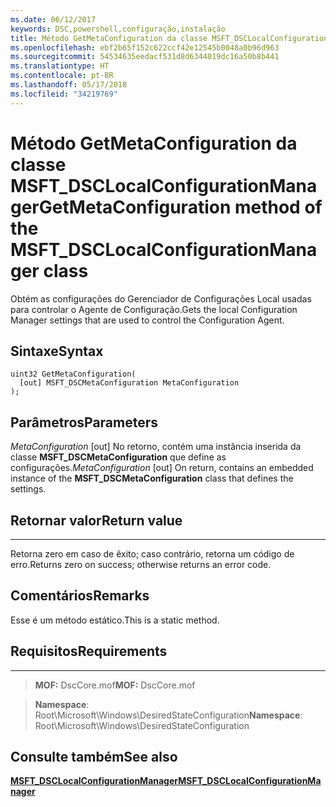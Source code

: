```yaml
---
ms.date: 06/12/2017
keywords: DSC,powershell,configuração,instalação
title: Método GetMetaConfiguration da classe MSFT_DSCLocalConfigurationManager
ms.openlocfilehash: ebf2b65f152c622ccf42e12545b0048a0b96d963
ms.sourcegitcommit: 54534635eedacf531d8d6344019dc16a50b8b441
ms.translationtype: HT
ms.contentlocale: pt-BR
ms.lasthandoff: 05/17/2018
ms.locfileid: "34219769"
---
```

# <a name="getmetaconfiguration-method-of-the-msftdsclocalconfigurationmanager-class"></a><span data-ttu-id="be1bb-103">Método GetMetaConfiguration da classe MSFT_DSCLocalConfigurationManager</span><span class="sxs-lookup"><span data-stu-id="be1bb-103">GetMetaConfiguration method of the MSFT_DSCLocalConfigurationManager class</span></span>

<span data-ttu-id="be1bb-104">Obtém as configurações do Gerenciador de Configurações Local usadas para controlar o Agente de Configuração.</span><span class="sxs-lookup"><span data-stu-id="be1bb-104">Gets the local Configuration Manager settings that are used to control the Configuration Agent.</span></span>

<a name="syntax"></a><span data-ttu-id="be1bb-105">Sintaxe</span><span class="sxs-lookup"><span data-stu-id="be1bb-105">Syntax</span></span>
------

```mof
uint32 GetMetaConfiguration(
  [out] MSFT_DSCMetaConfiguration MetaConfiguration
);
```

<a name="parameters"></a><span data-ttu-id="be1bb-106">Parâmetros</span><span class="sxs-lookup"><span data-stu-id="be1bb-106">Parameters</span></span>
----------

<span data-ttu-id="be1bb-107">*MetaConfiguration* \[out\] No retorno, contém uma instância inserida da classe **MSFT_DSCMetaConfiguration** que define as configurações.</span><span class="sxs-lookup"><span data-stu-id="be1bb-107">*MetaConfiguration* \[out\] On return, contains an embedded instance of the **MSFT_DSCMetaConfiguration** class that defines the settings.</span></span>

## <a name="return-value"></a><span data-ttu-id="be1bb-108">Retornar valor</span><span class="sxs-lookup"><span data-stu-id="be1bb-108">Return value</span></span>
------------

<span data-ttu-id="be1bb-109">Retorna zero em caso de êxito; caso contrário, retorna um código de erro.</span><span class="sxs-lookup"><span data-stu-id="be1bb-109">Returns zero on success; otherwise returns an error code.</span></span>

## <a name="remarks"></a><span data-ttu-id="be1bb-110">Comentários</span><span class="sxs-lookup"><span data-stu-id="be1bb-110">Remarks</span></span>

<span data-ttu-id="be1bb-111">Esse é um método estático.</span><span class="sxs-lookup"><span data-stu-id="be1bb-111">This is a static method.</span></span>

## <a name="requirements"></a><span data-ttu-id="be1bb-112">Requisitos</span><span class="sxs-lookup"><span data-stu-id="be1bb-112">Requirements</span></span>
------------
><span data-ttu-id="be1bb-113">**MOF:** DscCore.mof</span><span class="sxs-lookup"><span data-stu-id="be1bb-113">**MOF:** DscCore.mof</span></span>

><span data-ttu-id="be1bb-114">**Namespace**: Root\Microsoft\Windows\DesiredStateConfiguration</span><span class="sxs-lookup"><span data-stu-id="be1bb-114">**Namespace**: Root\Microsoft\Windows\DesiredStateConfiguration</span></span>


## <a name="see-also"></a><span data-ttu-id="be1bb-115">Consulte também</span><span class="sxs-lookup"><span data-stu-id="be1bb-115">See also</span></span>


[<span data-ttu-id="be1bb-116">**MSFT_DSCLocalConfigurationManager**</span><span class="sxs-lookup"><span data-stu-id="be1bb-116">**MSFT_DSCLocalConfigurationManager**</span></span>](msft-dsclocalconfigurationmanager.md)